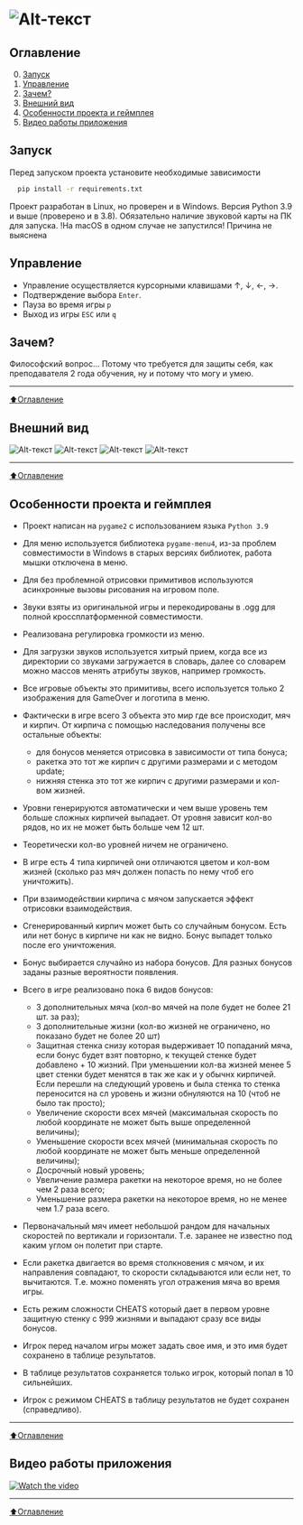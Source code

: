 # ![Alt-текст](resource/img/logo.png "Logo")

## Оглавление
0. [Запуск](#Запуск)
1. [Управление](#Управление)
2. [Зачем?](#Зачем?)
3. [Внешний вид](#Внешний-вид)
4. [Особенности проекта и геймплея](#Особенности-проекта-и-геймплея)
5. [Видео работы приложения](#Видео-работы-приложения)

## Запуск
Перед запуском проекта установите необходимые зависимости 
```bash
  pip install -r requirements.txt
```
Проект разработан в Linux, но проверен и в Windows.
Версия Python 3.9 и выше (проверено и в 3.8).
Обязательно наличие звуковой карты на ПК для запуска.
!На macOS в одном случае не запустился! Причина не выяснена

## Управление
* Управление осуществляется курсорными клавишами ↑, ↓, ←, →. 
* Подтверждение выбора `Enter`. 
* Пауза во время игры `p`
* Выход из игры `ESC` или `q`

## Зачем?
Философский вопрос... Потому что требуется для защиты себя, как преподавателя 2 года обучения, ну и потому что могу и умею.
____
[:arrow_up:Оглавление](#Оглавление)


## Внешний вид
![Alt-текст](resource/img/main01.png "Внешний вид меню") ![Alt-текст](resource/img/main02.png "Внешний таблицы очков")
![Alt-текст](resource/img/main03.png "Внешний игрового процесса") ![Alt-текст](resource/img/main04.png "Внешний окончания игры")

____
[:arrow_up:Оглавление](#Оглавление)


## Особенности проекта и геймплея

* Проект написан на `pygame2` с использованием языка `Python 3.9`
  
* Для меню используется библиотека `pygame-menu4`, из-за проблем совместимости в Windows в старых версиях библиотек, работа мышки отключена в меню.

* Для без проблемной отрисовки примитивов используются асинхронные вызовы рисования на игровом поле.
  
* Звуки взяты из оригинальной игры и перекодированы в .ogg для полной кроссплатформенной совместимости.
  
* Реализована регулировка громкости из меню.
  
* Для загрузки звуков используется хитрый прием, когда все из директории со звуками загружается в словарь, далее со словарем можно массов менять атрибуты звуков, например громкость.

* Все игровые объекты это примитивы, всего используется только 2 изображения для GameOver и логотипа в меню.

* Фактически в игре всего 3 объекта это мир где все происходит, мяч и кирпич. От кирпича с помощью наследования получены все остальные объекты:
    - для бонусов меняется отрисовка в зависимости от типа бонуса;
    - ракетка это тот же кирпич с другими размерами и с методом update;
    - нижняя стенка это тот же кирпич с другими размерами и кол-вом жизней.
    
* Уровни генерируются автоматически и чем выше уровень тем больше сложных кирпичей выпадает. От уровня зависит кол-во рядов, но их не может быть больше чем 12 шт.

* Теоретически кол-во уровней ничем не ограничено.

* В игре есть 4 типа кирпичей они отличаются цветом и кол-вом жизней (сколько раз мяч должен попасть по нему чтоб его уничтожить).

* При взаимодействии кирпича с мячом запускается эффект отрисовки взаимодействия. 
  
* Сгенерированный кирпич может быть со случайным бонусом. Есть или нет бонус в кирпиче ни как не видно. Бонус выпадет только после его уничтожения.

* Бонус выбирается случайно из набора бонусов. Для разных бонусов заданы разные вероятности появления.

* Всего в игре реализовано пока 6 видов бонусов:
  - 3 дополнительных мяча (кол-во мячей на поле будет не более 21 шт. за раз);
  - 3 дополнительные жизни (кол-во жизней не ограничено, но показано будет не более 20 шт)
  - Защитная стенка снизу которая выдерживает 10 попаданий мяча, если бонус будет взят повторно, к текущей стенке будет добавлено + 10 жизний. При уменьшении кол-ва жизней менее 5 цвет стенки будет менятся в так же как и у обычнх кирпичей. Если перешли на следующий уровень и была стенка то стенка переносится на сл уровень и жизни обнуляются на 10 (чтоб не было так просто);
  - Увеличение скорости всех мячей (максимальная скорость по любой координате не может быть выше определенной величины);
  - Уменьшение скорости всех мячей (минимальная скорость по любой координате не может быть меньше определенной величины);
  - Досрочный новый уровень;
  - Увеличение размера ракетки на некоторое время, но не более чем 2 раза всего;
  - Уменьшение размера ракетки на некоторое время, но не менее чем 1.7 раза всего.
  
* Первоначальный мяч имеет небольшой рандом для начальных скоростей по вертикали и горизонтали. Т.е. заранее не известно под каким углом он полетит при старте.

* Если ракетка двигается во время столкновения с мячом, и их направления совпадают, то скорости складываются или если нет, то вычитаются. Т.е. можно поменять угол отражения мяча во время игры.

* Есть режим сложности CHEATS который дает в первом уровне защитную стенку с 999 жизнями и выпадают сразу все виды бонусов.

* Игрок перед началом игры может задать свое имя, и это имя будет сохранено в таблице результатов.

* В таблице результатов сохраняется только игрок, который попал в 10 сильнейших.

* Игрок с режимом CHEATS в таблицу результатов не будет сохранен (справедливо).

____
[:arrow_up:Оглавление](#Оглавление)


## Видео работы приложения
[![Watch the video](https://img.youtube.com/vi/FamAeMrPDIY/maxresdefault.jpg)](https://www.youtube.com/watch?v=FamAeMrPDIY)
____
[:arrow_up:Оглавление](#Оглавление)
